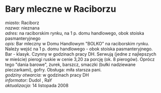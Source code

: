 # Bary mleczne w Raciborzu


*miasto:*  Raciborz    <br/>
*nazwa:*  nieznana  <br/>
*adres:*  na raciborskim rynku, na 1 p. domu handlowego, obok stoiska pasmanteryjnego   <br/>
*opis:* Bar mleczny w Domu Handlowym "BOLKO" na raciborskim rynku. Należy wejść na 1 p. domu handlowego - obok stoiska pasmanteryjnego. Bar - klasyk. Czynny w godzinach pracy DH. Serwują (jedne z najlepszych w mieście) pierogi ruskie w cenie 3,20 za porcję (ok. 8 pierogów). Oprócz tego "dania barowe", żurek, barszcz, smaczki (bułki nadziewane pieczarkami), gofry. 
Obsługa: miła starsza pani.<br/>
*godziny otwarcia:* w godzinach pracy DH <br/>
*informator:*  Dudol , RaY  <br/>
*aktualizacja:*    14 listopada 2008  <br/>


